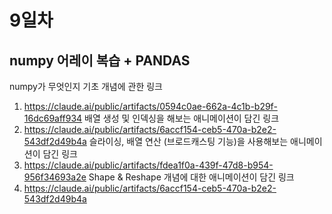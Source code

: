 # 9일차

## numpy 어레이 복습 + PANDAS
numpy가 무엇인지 기초 개념에 관한 링크
1. https://claude.ai/public/artifacts/0594c0ae-662a-4c1b-b29f-16dc69aff934
배열 생성 및 인덱싱을 해보는 애니메이션이 담긴 링크
2. https://claude.ai/public/artifacts/6accf154-ceb5-470a-b2e2-543df2d49b4a
슬라이싱, 배열 연산 (브로드캐스팅 기능)을 사용해보는 애니메이션이 담긴 링크
3. https://claude.ai/public/artifacts/fdea1f0a-439f-47d8-b954-956f34693a2e
Shape & Reshape 개념에 대한 애니메이션이 담긴 링크
4. https://claude.ai/public/artifacts/6accf154-ceb5-470a-b2e2-543df2d49b4a
